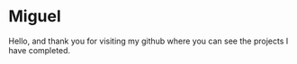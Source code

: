 # Miguel
Hello, and thank you for visiting my github where you can see the projects I have completed.
